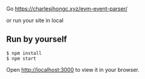 Go https://charlesjhongc.xyz/evm-event-parser/

or run your site in local

## Run by yourself

```
$ npm install
$ npm start
```

Open [http://localhost:3000](http://localhost:3000) to view it in your browser.
